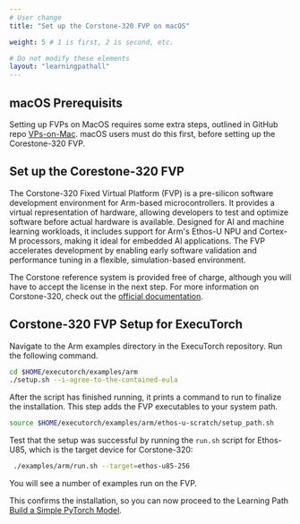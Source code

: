 ```yaml
---
# User change
title: "Set up the Corstone-320 FVP on macOS"

weight: 5 # 1 is first, 2 is second, etc.

# Do not modify these elements
layout: "learningpathall"
---
```


## macOS Prerequisits

Setting up FVPs on MacOS requires some extra steps, outlined in GitHub repo [VPs-on-Mac](https://github.com/Arm-Examples/FVPs-on-Mac/). macOS users must do this first, before setting up the Corestone-320 FVP.

## Set up the Corestone-320 FVP

The Corstone-320 Fixed Virtual Platform (FVP) is a pre-silicon software development environment for Arm-based microcontrollers. It provides a virtual representation of hardware, allowing developers to test and optimize software before actual hardware is available. Designed for AI and machine learning workloads, it includes support for Arm's Ethos-U NPU and Cortex-M processors, making it ideal for embedded AI applications. The FVP accelerates development by enabling early software validation and performance tuning in a flexible, simulation-based environment.

The Corstone reference system is provided free of charge, although you will have to accept the license in the next step. For more information on Corstone-320, check out the [official documentation](https://developer.arm.com/documentation/109761/0000?lang=en).

## Corstone-320 FVP Setup for ExecuTorch

Navigate to the Arm examples directory in the ExecuTorch repository. Run the following command.

```bash
cd $HOME/executorch/examples/arm
./setup.sh --i-agree-to-the-contained-eula
```

After the script has finished running, it prints a command to run to finalize the installation. This step adds the FVP executables to your system path.

```bash
source $HOME/executorch/examples/arm/ethos-u-scratch/setup_path.sh
```

Test that the setup was successful by running the `run.sh` script for Ethos-U85, which is the target device for Corstone-320:

```bash
 ./examples/arm/run.sh --target=ethos-u85-256
```

You will see a number of examples run on the FVP.

This confirms the installation, so you can now proceed to the Learning Path [Build a Simple PyTorch Model](/learning-paths/embedded-and-microcontrollers/introduction-to-tinyml-on-arm/4-build-model/).